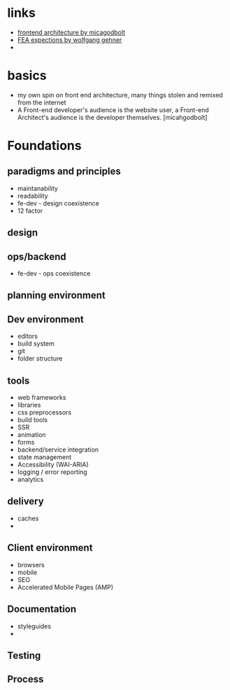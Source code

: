 # links
  - [frontend architecture by micagodbolt](https://github.com/micahgodbolt/front-end-architecture)
  - [FEA expections by wolfgang gehner](https://medium.com/statuscode/what-i-expect-from-a-front-end-architecture-31b9be4498af)
  -


# basics
  - my own spin on front end architecture, many things stolen and remixed from the internet
  - A Front-end developer's audience is the website user, a Front-end Architect's audience is the developer themselves. [micahgodbolt]


# Foundations
## paradigms and principles
  - maintanability
  - readability
  - fe-dev - design coexistence
  - 12 factor
## design

## ops/backend
  - fe-dev - ops coexistence
## planning environment

## Dev environment
  - editors
  - build system
  - git
  - folder structure


## tools
  - web frameworks
  - libraries
  - css preprocessors
  - build tools
  - SSR
  - animation
  - forms
  - backend/service integration
  - state management
  - Accessibility (WAI-ARIA)
  - logging / error reporting
  - analytics

  
## delivery
  - caches
  -
## Client environment
  - browsers
  - mobile
  - SEO
  - Accelerated Mobile Pages (AMP)


## Documentation
  - styleguides
  -
## Testing

## Process